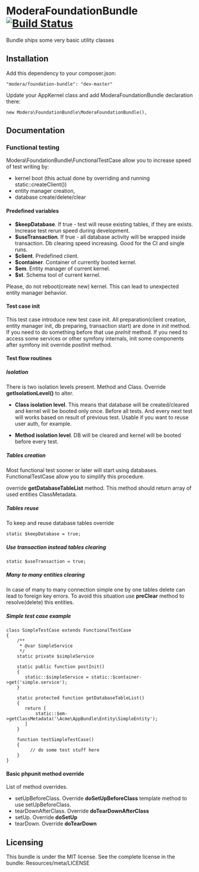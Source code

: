 # ModeraFoundationBundle [![Build Status](https://travis-ci.org/modera/ModeraFoundationBundle.svg?branch=master)](https://travis-ci.org/modera/ModeraFoundationBundle)

Bundle ships some very basic utility classes

## Installation

Add this dependency to your composer.json:

    "modera/foundation-bundle": "dev-master"

Update your AppKernel class and add ModeraFoundationBundle declaration there:

    new Modera\FoundationBundle\ModeraFoundationBundle(),

## Documentation

### Functional testing

Modera\FoundationBundle\FunctionalTestCase allow you to increase speed of test writing by:
- kernel boot (this actual done by overriding and running static::createClient())
- entity  manager creation, 
- database create/delete/clear

#### Predefined variables

- **$keepDatabase**. If true - test will reuse existing tables, if they are exists. Increase test rerun speed during development. 
- **$useTransaction**. If true - all database activity will be wrapped inside transaction. Db clearing speed increasing. Good for the CI and single runs.
- **$client**. Predefined client.
- **$container**. Container of currently booted kernel.
- **$em**. Entity manager of current kernel.
- **$st**. Schema tool of current kernel.

Please, do not reboot(create new) kernel. This can lead to unexpected entity manager behavior.  

#### Test case init

This test case introduce new test case init. All preparation(client creation, entity manager init, db preparing, transaction start) are done in *init* method. If you need to do something before that use *preInit* method. If you need to access some services or other symfony internals, init some components after symfony init override *postInit* method. 

#### Test flow routines

##### Isolation

There is two isolation levels present. Method and Class.
Override **getIsolationLevel()** to alter.
 
- **Class isolation level**. This means that database will be created/cleared and kernel will be booted only once. Before all tests. And every next test will works based on result of previous test. Usable if you want to reuse user auth, for example.  

- **Method isolation level**. DB will be cleared and kernel will be booted before every test.

##### Tables creation

Most functional test sooner or later will start using databases.
FunctionalTestCase allow you to simplify this procedure.

override **getDatabaseTableList** method. This method should return array
of used entities ClassMetadata.

##### Tables reuse

To keep and reuse database tables override 

    static $keepDatabase = true;
    
##### Use transaction instead tables clearing

    static $useTransaction = true;
    
##### Many to many entities clearing

In case of many to many connection simple one by one tables delete can lead to foreign key errors.
To avoid this situation use **preClear** method to resolve(delete) this entities.

##### Simple test case example


    class SimpleTestCase extends FunctionalTestCase
    {
        /**
         * @var SimpleService
         */
        static private $simpleService
    
        static public function postInit()
        {
           static::$simpleService = static::$container->get('simple.service');  
        }
        
        static protected function getDatabaseTableList()
        {
           return [
               static::$em->getClassMetadata('\Acme\AppBundle\Entity\SimpleEntity');
           ]
        }
        
        function testSimpleTestCase()
        {
             // do some test stuff here
        }
    }


#### Basic phpunit method override

List of method overrides.

- setUpBeforeClass. Override **doSetUpBeforeClass** template method to use setUpBeforeClass.
- tearDownAfterClass. Override **doTearDownAfterClass**
- setUp. Override **doSetUp**
- tearDown. Override **doTearDown**

## Licensing

This bundle is under the MIT license. See the complete license in the bundle:
Resources/meta/LICENSE

